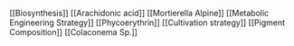 [[Biosynthesis]]
[[Arachidonic acid]]
[[Mortierella Alpine]]
[[Metabolic Engineering Strategy]]
[[Phycoerythrin]]
[[Cultivation strategy]]
[[Pigment Composition]]
[[Colaconema Sp.]]
